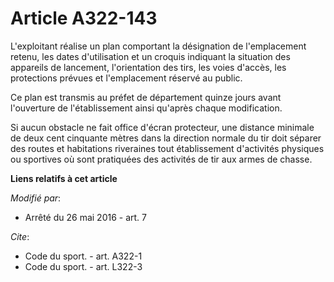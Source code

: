 # Article A322-143

L'exploitant réalise un plan comportant la désignation de l'emplacement retenu, les dates d'utilisation et un croquis
indiquant la situation des appareils de lancement, l'orientation des tirs, les voies d'accès, les protections prévues et
l'emplacement réservé au public. 

Ce plan est transmis au préfet de département quinze jours avant l'ouverture de l'établissement ainsi qu'après chaque
modification.  

Si aucun obstacle ne fait office d'écran protecteur, une distance minimale de deux cent cinquante mètres dans la direction
normale du tir doit séparer des routes et habitations riveraines tout établissement d'activités physiques ou sportives où
sont pratiquées des activités de tir aux armes de chasse.

**Liens relatifs à cet article**

_Modifié par_:

  - Arrêté du 26 mai 2016 - art. 7

_Cite_:

  - Code du sport. - art. A322-1
  - Code du sport. - art. L322-3
